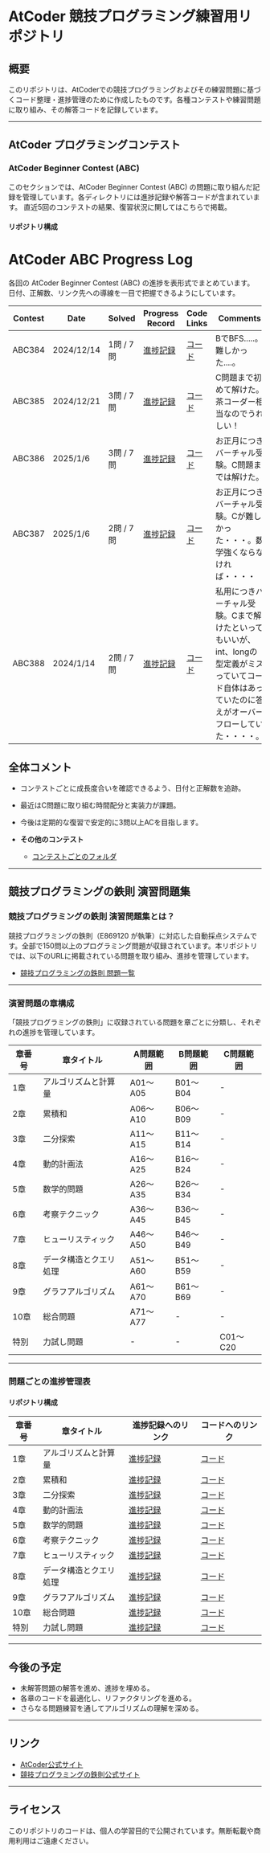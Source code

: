 # AtCoder 競技プログラミング練習用リポジトリ

## 概要
このリポジトリは、AtCoderでの競技プログラミングおよびその練習問題に基づくコード整理・進捗管理のために作成したものです。各種コンテストや練習問題に取り組み、その解答コードを記録しています。

---

## AtCoder プログラミングコンテスト

### AtCoder Beginner Contest (ABC)
このセクションでは、AtCoder Beginner Contest (ABC) の問題に取り組んだ記録を管理しています。各ディレクトリには進捗記録や解答コードが含まれています。
直近5回のコンテストの結果、復習状況に関してはこちらで掲載。

#### リポジトリ構成

# AtCoder ABC Progress Log

各回の AtCoder Beginner Contest (ABC) の進捗を表形式でまとめています。
日付、正解数、リンク先への導線を一目で把握できるようにしています。

| Contest | Date       | Solved | Progress Record             | Code Links              | Comments                                 |
|---------|------------|--------------|-----------------------------|-------------------------|------------------------------------------|
| ABC384  | 2024/12/14 | 1問 / 7問    | [進捗記録](./ABC/384/progress.md) | [コード](./ABC/384/)   | BでBFS.....。難しかった....。         |
| ABC385  | 2024/12/21 | 3問 / 7問    | [進捗記録](./ABC/385/README.md) | [コード](./ABC/385/)   | C問題まで初めて解けた。茶コーダー相当なのでうれしい！ |
| ABC386  | 2025/1/6 | 3問 / 7問    | [進捗記録](./ABC/386/README.md) | [コード](./ABC/386/)   | お正月につきバーチャル受験。C問題までは解けた。       |
| ABC387  | 2025/1/6 | 2問 / 7問    | [進捗記録](./ABC/387/README.md) | [コード](./ABC/387/)   | お正月につきバーチャル受験。Cが難しかった・・・。数学強くならなければ・・・・     |
| ABC388  | 2024/1/14  | 2問 / 7問    | [進捗記録](./ABC/388/README.md) | [コード](./ABC/388/)   | 私用につきバーチャル受験。Cまで解けたといってもいいが、int、longの型定義がミスっていてコード自体はあっていたのに答えがオーバーフローしていた・・・・。    |

## 全体コメント
- コンテストごとに成長度合いを確認できるよう、日付と正解数を追跡。
- 最近はC問題に取り組む時間配分と実装力が課題。
- 今後は定期的な復習で安定的に3問以上ACを目指します。



- **その他のコンテスト**
  - [コンテストごとのフォルダ](./ABC/)
---

## 競技プログラミングの鉄則 演習問題集

### 競技プログラミングの鉄則 演習問題集とは？
競技プログラミングの鉄則（E869120 が執筆）に対応した自動採点システムです。全部で150問以上のプログラミング問題が収録されています。本リポジトリでは、以下のURLに掲載されている問題を取り組み、進捗を管理しています。

- [競技プログラミングの鉄則 問題一覧](https://atcoder.jp/contests/tessoku-book)

---

### 演習問題の章構成
「競技プログラミングの鉄則」に収録されている問題を章ごとに分類し、それぞれの進捗を管理しています。

| 章番号 | 章タイトル                     | A問題範囲     | B問題範囲     | C問題範囲     |
|--------|--------------------------------|---------------|---------------|---------------|
| 1章    | アルゴリズムと計算量           | A01～A05      | B01～B04      | -             |
| 2章    | 累積和                         | A06～A10      | B06～B09      | -             |
| 3章    | 二分探索                       | A11～A15      | B11～B14      | -             |
| 4章    | 動的計画法                     | A16～A25      | B16～B24      | -             |
| 5章    | 数学的問題                     | A26～A35      | B26～B34      | -             |
| 6章    | 考察テクニック                 | A36～A45      | B36～B45      | -             |
| 7章    | ヒューリスティック             | A46～A50      | B46～B49      | -             |
| 8章    | データ構造とクエリ処理         | A51～A60      | B51～B59      | -             |
| 9章    | グラフアルゴリズム             | A61～A70      | B61～B69      | -             |
| 10章   | 総合問題                       | A71～A77      | -             | -             |
| 特別   | 力試し問題                     | -             | -             | C01～C20      |

---

### 問題ごとの進捗管理表

#### リポジトリ構成

| 章番号 | 章タイトル                | 進捗記録へのリンク                                         | コードへのリンク                                          |
|--------|---------------------------|----------------------------------------------------------|----------------------------------------------------------|
| 1章    | アルゴリズムと計算量      | [進捗記録](./競技プログラミングの鉄則/アルゴリズムと計算量/progress.md) | [コード](./競技プログラミングの鉄則/アルゴリズムと計算量) |
| 2章    | 累積和                    | [進捗記録](./競技プログラミングの鉄則/累積和/progress.md)         | [コード](./競技プログラミングの鉄則/累積和)               |
| 3章    | 二分探索                  | [進捗記録](./競技プログラミングの鉄則/二分探索/progress.md)       | [コード](./競技プログラミングの鉄則/二分探索)             |
| 4章    | 動的計画法                | [進捗記録](./競技プログラミングの鉄則/動的計画法/progress.md)     | [コード](./競技プログラミングの鉄則/動的計画法)           |
| 5章    | 数学的問題                | [進捗記録](./競技プログラミングの鉄則/数学的問題/progress.md)     | [コード](./競技プログラミングの鉄則/数学的問題)           |
| 6章    | 考察テクニック            | [進捗記録](./競技プログラミングの鉄則/考察テクニック/progress.md) | [コード](./競技プログラミングの鉄則/考察テクニック)       |
| 7章    | ヒューリスティック        | [進捗記録](./競技プログラミングの鉄則/ヒューリスティック/progress.md) | [コード](./競技プログラミングの鉄則/ヒューリスティック)   |
| 8章    | データ構造とクエリ処理    | [進捗記録](./競技プログラミングの鉄則/データ構造とクエリ処理/progress.md) | [コード](./競技プログラミングの鉄則/データ構造とクエリ処理) |
| 9章    | グラフアルゴリズム        | [進捗記録](./競技プログラミングの鉄則/グラフアルゴリズム/progress.md) | [コード](./競技プログラミングの鉄則/グラフアルゴリズム)   |
| 10章   | 総合問題                  | [進捗記録](./競技プログラミングの鉄則/総合問題/progress.md)       | [コード](./競技プログラミングの鉄則/総合問題)             |
| 特別   | 力試し問題                | [進捗記録](./競技プログラミングの鉄則/力試し問題/progress.md)     | [コード](./競技プログラミングの鉄則/力試し問題)           |

---

## 今後の予定
- 未解答問題の解答を進め、進捗を埋める。
- 各章のコードを最適化し、リファクタリングを進める。
- さらなる問題練習を通してアルゴリズムの理解を深める。

---

## リンク
- [AtCoder公式サイト](https://atcoder.jp/)
- [競技プログラミングの鉄則公式サイト](https://atcoder.jp/contests/tessoku-book)

---

## ライセンス
このリポジトリのコードは、個人の学習目的で公開されています。無断転載や商用利用はご遠慮ください。
